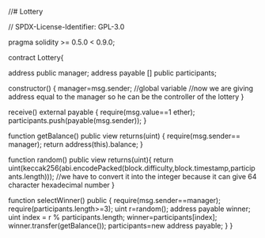 //# Lottery

// SPDX-License-Identifier: GPL-3.0

pragma solidity >= 0.5.0 < 0.9.0;

contract Lottery{

  address public manager;
  address payable [] public participants;

  constructor()
  {
      manager=msg.sender; //global variable 
      //now we are giving address equal to the manager so he can be the controller of the lottery
  }

   receive() external payable
   {  require(msg.value==1 ether);
       participants.push(payable(msg.sender));
   }

   function getBalance() public view returns(uint)
   {  require(msg.sender== manager);
       return address(this).balance;
   }


   function random() public view returns(uint){
    return uint(keccak256(abi.encodePacked(block.difficulty,block.timestamp,participants.length))); //we have to convert it into the integer because it can give 64 character hexadecimal number
   }

   function selectWinner() public 
   {
       require(msg.sender==manager);
       require(participants.length>=3);
       uint r=random();
       address payable winner;
       uint index = r % participants.length;
       winner=participants[index];
       winner.transfer(getBalance());
       participants=new address payable[](0);
   }
}
